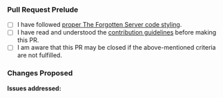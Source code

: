 <!-- Note: Lines with this <!-- syntax are comments and will not be visible in
     your pull request. You can safely ignore or remove them. -->

### Pull Request Prelude

<!-- Thank you for working on improving The Forgotten Server! -->
<!-- Please complete these steps and check the following boxes by putting an `x`
     inside the [brackets] before filing your Pull Request. -->

- [ ] I have followed [proper The Forgotten Server code styling][code].
- [ ] I have read and understood the [contribution guidelines][cont] before making this PR.
- [ ] I am aware that this PR may be closed if the above-mentioned criteria are not fulfilled.

### Changes Proposed

<!-- Describe the changes that this pull request makes. -->

**Issues addressed:** <!-- Write here the issue number, if any. -->


<!-- You can safely ignore the links below:  -->

[cont]: https://github.com/EPuncker/orts2/wiki/Contributing
[code]: https://github.com/otland/forgottenserver/wiki/TFS-Coding-Style-Guide
